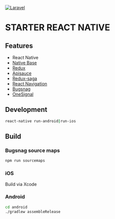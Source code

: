 [![Laravel](https://cdn-images-1.medium.com/max/700/1*IIon4wW05TT3tGGzVPQvUw.png)](https://facebook.github.io/react-native/)

# STARTER REACT NATIVE

## Features

- React Native
- [Native Base](https://nativebase.io/)
- [Redux](http://redux.js.org/)
- [Apisauce](https://github.com/infinitered/apisauce)
- [Redux-saga](https://github.com/redux-saga/redux-saga)
- [React Navigation](https://github.com/react-community/react-navigation)
- [Bugsnag](https://www.bugsnag.com/)
- [OneSignal](https://onesignal.com/)

## Development
```bash
react-native run-android|run-ios
```

## Build

### Bugsnag source maps
```bash
npm run sourcemaps
```

### iOS 
Build via Xcode

### Android
```bash
cd android
./gradlew assembleRelease
```